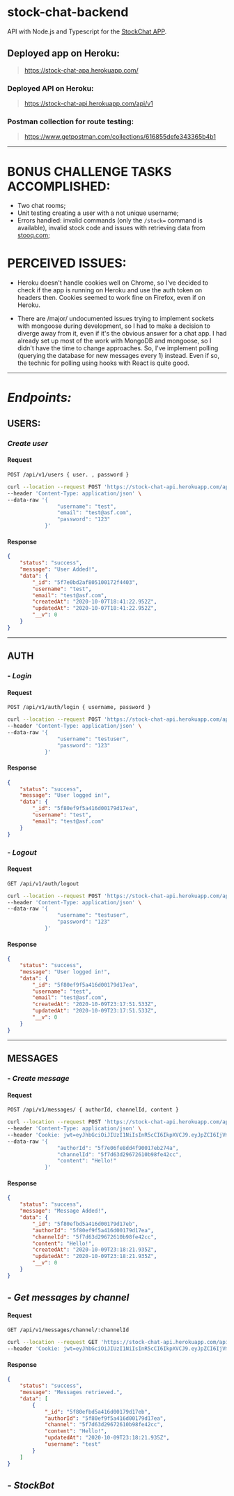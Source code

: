 # stock-chat-backend

API with Node.js and Typescript for the [StockChat APP](https://github.com/magluf/stock-chat-frontend).

## Deployed app on Heroku:

> https://stock-chat-apa.herokuapp.com/

### Deployed API on Heroku:

> https://stock-chat-api.herokuapp.com/api/v1

### Postman collection for route testing:

> https://www.getpostman.com/collections/616855defe343365b4b1

---

# BONUS CHALLENGE TASKS ACCOMPLISHED:

- Two chat rooms;
- Unit testing creating a user with a not unique username;
- Errors handled: invalid commands (only the `/stock=` command is available), invalid stock code and issues with retrieving data from [stooq.com](stooq.com);

# PERCEIVED ISSUES:

- Heroku doesn't handle cookies well on Chrome, so I've decided to check if the app is running on Heroku and use the auth token on headers then. Cookies seemed to work fine on Firefox, even if on Heroku.

- There are /major/ undocumented issues trying to implement sockets with mongoose during development, so I had to make a decision to diverge away from it, even if it's the obvious answer for a chat app. I had already set up most of the work with MongoDB and mongoose, so I didn't have the time to change approaches. So, I've implement polling (querying the database for new messages every 1) instead. Even if so, the technic for polling using hooks with React is quite good.

---

# _Endpoints:_

## USERS:

### _Create user_

#### Request

`POST /api/v1/users { user. , password }`

```bash
curl --location --request POST 'https://stock-chat-api.herokuapp.com/api/v1/users' \
--header 'Content-Type: application/json' \
--data-raw '{
                "username": "test",
                "email": "test@asf.com",
                "password": "123"
            }'
```

#### Response

```JSON
{
    "status": "success",
    "message": "User Added!",
    "data": {
        "_id": "5f7e0bd2af805100172f4403",
        "username": "test",
        "email": "test@asf.com",
        "createdAt": "2020-10-07T18:41:22.952Z",
        "updatedAt": "2020-10-07T18:41:22.952Z",
        "__v": 0
    }
}
```

---

## AUTH

### - _Login_

#### Request

`POST /api/v1/auth/login { username, password }`

```bash
curl --location --request POST 'https://stock-chat-api.herokuapp.com/api/v1/auth/login' \
--header 'Content-Type: application/json' \
--data-raw '{
                "username": "testuser",
                "password": "123"
            }'
```

#### Response

```JSON
{
    "status": "success",
    "message": "User logged in!",
    "data": {
        "_id": "5f80ef9f5a416d00179d17ea",
        "username": "test",
        "email": "test@asf.com"
    }
}
```

### - _Logout_

#### Request

`GET /api/v1/auth/logout`

```bash
curl --location --request POST 'https://stock-chat-api.herokuapp.com/api/v1/auth/login' \
--header 'Content-Type: application/json' \
--data-raw '{
                "username": "testuser",
                "password": "123"
            }'
```

#### Response

```JSON
{
    "status": "success",
    "message": "User logged in!",
    "data": {
        "_id": "5f80ef9f5a416d00179d17ea",
        "username": "test",
        "email": "test@asf.com",
        "createdAt": "2020-10-09T23:17:51.533Z",
        "updatedAt": "2020-10-09T23:17:51.533Z",
        "__v": 0
    }
}
```

---

## MESSAGES

### - _Create message_

#### Request

`POST /api/v1/messages/ { authorId, channelId, content }`

```bash
curl --location --request POST 'https://stock-chat-api.herokuapp.com/api/v1/messages/' \
--header 'Content-Type: application/json' \
--header 'Cookie: jwt=eyJhbGciOiJIUzI1NiIsInR5cCI6IkpXVCJ9.eyJpZCI6IjVmN2UwYmQyYWY4MDUxMDAxNzJmNDQwMyIsImlhdCI6MTYwMjA5NjQ5NSwiZXhwIjoxNjAyMTgyODk1fQ.YA0sDwt_1sYoXtBELsYlyrAOQSLIBR8sfgdLNXrS-tU' \
--data-raw '{
                "authorId": "5f7e06fe8dd4f90017eb274a",
                "channelId": "5f7d63d29672610b98fe42cc",
                "content": "Hello!"
            }'
```

#### Response

```JSON
{
    "status": "success",
    "message": "Message Added!",
    "data": {
        "_id": "5f80efbd5a416d00179d17eb",
        "authorId": "5f80ef9f5a416d00179d17ea",
        "channelId": "5f7d63d29672610b98fe42cc",
        "content": "Hello!",
        "createdAt": "2020-10-09T23:18:21.935Z",
        "updatedAt": "2020-10-09T23:18:21.935Z",
        "__v": 0
    }
}
```

## - _Get messages by channel_

#### Request

`GET /api/v1/messages/channel/:channelId`

```bash
curl --location --request GET 'https://stock-chat-api.herokuapp.com/api/v1/messages/channel/5f7d63d29672610b98fe42cc' \
--header 'Cookie: jwt=eyJhbGciOiJIUzI1NiIsInR5cCI6IkpXVCJ9.eyJpZCI6IjVmN2UwYmQyYWY4MDUxMDAxNzJmNDQwMyIsImlhdCI6MTYwMjA5NjQ5NSwiZXhwIjoxNjAyMTgyODk1fQ.YA0sDwt_1sYoXtBELsYlyrAOQSLIBR8sfgdLNXrS-tU'
```

#### Response

```JSON
{
    "status": "success",
    "message": "Messages retrieved.",
    "data": [
        {
            "_id": "5f80efbd5a416d00179d17eb",
            "authorId": "5f80ef9f5a416d00179d17ea",
            "channel": "5f7d63d29672610b98fe42cc",
            "content": "Hello!",
            "updatedAt": "2020-10-09T23:18:21.935Z",
            "username": "test"
        }
    ]
}
```

## - _StockBot_
